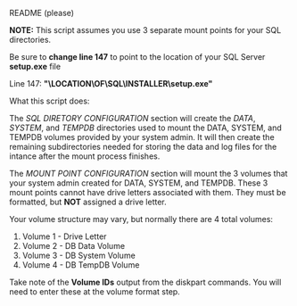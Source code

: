 README (please)

**NOTE:** This script assumes you use 3 separate mount points for your SQL directories.

Be sure to **change line 147** to point to the location of your SQL Server **setup.exe** file

Line 147: **"\\LOCATION\OF\SQL\INSTALLER\setup.exe"**

What this script does:

The _SQL DIRETORY CONFIGURATION_ section will create the _DATA_, _SYSTEM_, and _TEMPDB_ directories used to mount the DATA, SYSTEM, and TEMPDB volumes provided by your system admin.  It will then create the remaining subdirectories needed for storing the data and log files for the intance after the mount process finishes.

The _MOUNT POINT CONFIGURATION_ section will mount the 3 volumes that your system admin created for DATA, SYSTEM, and TEMPDB.  These 3 mount points cannot have drive letters associated with them.  They must be formatted, but **NOT** assigned a drive letter.

Your volume structure may vary, but normally there are 4 total volumes:
1. Volume 1 - Drive Letter
2. Volume 2 - DB Data Volume
3. Volume 3 - DB System Volume
4. Volume 4 - DB TempDB Volume

Take note of the **Volume IDs** output from the diskpart commands.  You will need to enter these at the volume format step.
